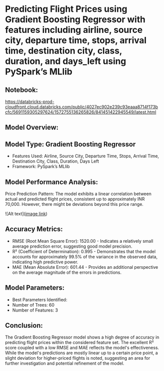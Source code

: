 # Predicting Flight Prices using Gradient Boosting Regressor with features including airline, source city, departure time, stops, arrival time, destination city, class, duration, and days_left using PySpark’s MLlib

## Notebook: 
https://databricks-prod-cloudfront.cloud.databricks.com/public/4027ec902e239c93eaaa8714f173bcfc/5691159305297624/1572755136265826/841451422945549/latest.html

## Model Overview:

## Model Type: Gradient Boosting Regressor
 - Features Used: Airline, Source City, Departure Time, Stops, Arrival Time, Destination City, Class, Duration, Days Left
 - Framework: PySpark’s MLlib

## Model Performance Analysis:
Price Prediction Pattern: The model exhibits a linear correlation between actual and predicted flight prices, consistent up to approximately INR 70,000. However, there might be deviations beyond this price range.

![Alt text]([image link](https://github.com/LarryChenCode/flight_fare_prediction_using_pyspark_mllib/blob/main/prediction%20vs%20actual.png))

## Accuracy Metrics:
 - RMSE (Root Mean Square Error): 1520.00 - Indicates a relatively small average prediction error, suggesting good model precision.
 - R² (Coefficient of Determination): 0.995 - Demonstrates that the model accounts for approximately 99.5% of the variance in the observed data, indicating high predictive power.
 - MAE (Mean Absolute Error): 601.44 - Provides an additional perspective on the average magnitude of the errors in predictions.

## Model Parameters:
 - Best Parameters Identified:
  - Number of Trees: 60
  - Number of Features: 3

## Conclusion:
The Gradient Boosting Regressor model shows a high degree of accuracy in predicting flight prices within the considered feature set. The excellent R² score coupled with a low RMSE and MAE reflects the model's effectiveness. While the model's predictions are mostly linear up to a certain price point, a slight deviation for higher-priced flights is noted, suggesting an area for further investigation and potential refinement of the model.

